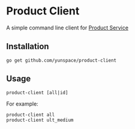 # Product Client

A simple command line client for [Product Service](https://github.com/yunspace/product-service)

## Installation

    go get github.com/yunspace/product-client

## Usage

    product-client [all|id]

For example:

    product-client all
    product-client ult_medium